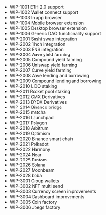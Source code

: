 - WIP-1001 ETH 2.0 support
- WIP-1002 Wallet connect support
- WIP-1003 In app browser
- WIP-1004 Mobile browser extension
- WIP-1005 Desktop browser extension
- WIP-1006 Generic DAO functionality support
- WIP-2001 Sushi swap integration
- WIP-2002 1Inch integration
- WIP-2003 ENS integration
- WIP-2004 Aave yield farming
- WIP-2005 Compound yield farming
- WIP-2006 Uniswap yield farming
- WIP-2007 Curve yield farming
- WIP-2008 Aave lending and borrowing
- WIP-2009 Compound lending and borrowing
- WIP-2010 LIDO staking
- WIP-2011 Rocket pool staking
- WIP-2012 GMX Derivatives
- WIP-2013 DYDX Derivatives
- WIP-2014 Binance bridge
- WIP-2015 matcha
- WIP-2016 Launchpad
- WIP-2017 Polygon
- WIP-2018 Arbitrum
- WIP-2019 Optimism
- WIP-2020 Binance smart chain
- WIP-2021 Polkadot
- WIP-2022 Harmony
- WIP-2024 Near
- WIP-2025 Fantom
- WIP-2026 Solana
- WIP-2027 Moonbeam
- WIP-2028 boba
- WIP-3001 Group wallets
- WIP-3002 NFT multi send
- WIP-3003 Currency screen improvements
- WIP-3004 Dashboard improvements
- WIP-3005 Coin factory
- WIP-3006 Jpegs factory
